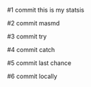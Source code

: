 #1 commit
this is my statsis

#2 commit
masmd

#3 commit
try

#4 commit
catch

#5 commit
last chance

#6 commit 
locally
